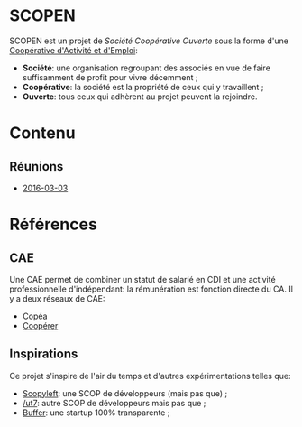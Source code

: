 # SCOPEN

SCOPEN est un projet de *Société Coopérative Ouverte* sous la forme d'une [Coopérative d'Activité et d'Emploi](http://www.les-scop.coop/sites/fr/vous-etes/pages-internes-creation/createur-cae):

* **Société**: une organisation regroupant des associés en vue de faire suffisamment de profit pour vivre décemment ;
* **Coopérative**: la société est la propriété de ceux qui y travaillent ;
* **Ouverte**: tous ceux qui adhèrent au projet peuvent la rejoindre.

# Contenu

## Réunions

* [2016-03-03](construction/réunions/2016-03-03.md)

# Références

## CAE

Une CAE permet de combiner un statut de salarié en CDI et une activité professionnelle d'indépendant: la rémunération est fonction directe du CA.
Il y a deux réseaux de CAE:

* [Copéa](http://www.copea.fr/)
* [Coopérer](http://www.cooperer.coop/)

## Inspirations

Ce projet s'inspire de l'air du temps et d'autres expérimentations telles que:

* [Scopyleft](http://scopyleft.fr/): une SCOP de développeurs (mais pas que) ;
* [/ut7](http://ut7.fr/): autre SCOP de développeurs mais pas que ;
* [Buffer](https://buffer.com/transparency): une startup 100% transparente ;
